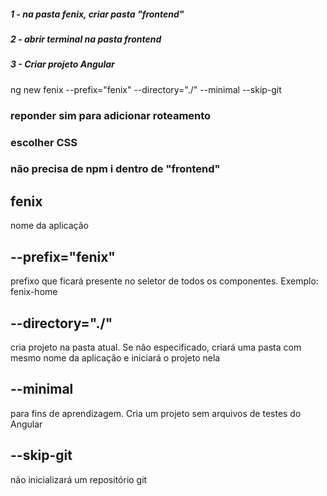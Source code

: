 ##### 1 - na pasta fenix, criar pasta "frontend"

##### 2 - abrir terminal na pasta frontend

##### 3 - Criar projeto Angular
ng new fenix --prefix="fenix" --directory="./" --minimal --skip-git

### reponder sim para adicionar roteamento
### escolher CSS

### não precisa de npm i dentro de "frontend"

## fenix
nome da aplicação

## --prefix="fenix"
prefixo que ficará presente no seletor de todos os componentes. Exemplo: fenix-home

## --directory="./"
cria projeto na pasta atual. Se não especificado, criará uma pasta com mesmo nome da aplicação e iniciará o projeto nela

## --minimal
para fins de aprendizagem. Cria um projeto sem arquivos de testes do Angular

## --skip-git
não inicializará um repositório git
